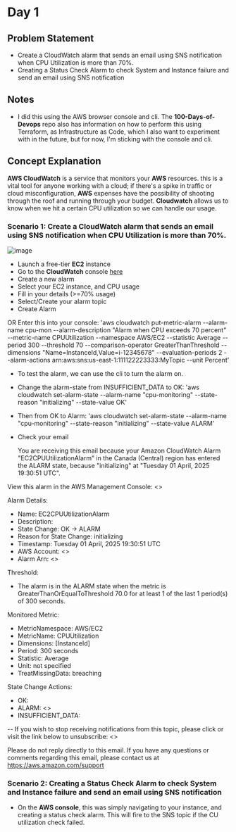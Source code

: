 # Day 1

## Problem Statement
* Create a CloudWatch alarm that sends an email using SNS notification when CPU Utilization is more than 70%.
* Creating a Status Check Alarm to check System and Instance failure and send an email using SNS notification

## Notes
* I did this using the AWS browser console and cli. The **100-Days-of-Devops** repo also has information on how to perform this using Terraform, as Infrastructure as Code, which I also want to experiment with in the future, but for now, I'm sticking with the console and cli.

## Concept Explanation
**AWS CloudWatch** is a service that monitors your **AWS** resources. this is a vital tool for anyone working with a cloud; if there's a spike in traffic or cloud misconfiguration,
**AWS** expenses have the possibility of shooting through the roof and running through your budget. **Cloudwatch** allows us to know when we hit a certain CPU utilization so we can handle our usage.

### Scenario 1: Create a CloudWatch alarm that sends an email using SNS notification when CPU Utilization is more than 70%.

![image](https://github.com/user-attachments/assets/3f63c7fa-8e04-4526-ab0f-a0af2c7bb4ea)

- Launch a free-tier **EC2** instance
- Go to the **CloudWatch** console [here](https://console.aws.amazon.com/cloudwatch/)
- Create a new alarm
- Select your EC2 instance, and CPU usage
- Fill in your details (>=70% usage)
- Select/Create your alarm topic
- Create Alarm

OR
Enter this into your console: 
'aws cloudwatch put-metric-alarm --alarm-name cpu-mon --alarm-description "Alarm when CPU exceeds 70 percent" --metric-name CPUUtilization --namespace AWS/EC2 --statistic Average --period 300 --threshold 70 --comparison-operator GreaterThanThreshold  --dimensions "Name=InstanceId,Value=i-12345678" --evaluation-periods 2 --alarm-actions arn:aws:sns:us-east-1:111122223333:MyTopic --unit Percent'

- To test the alarm, we can use the cli to turn the alarm on.
- Change the alarm-state from INSUFFICIENT_DATA to OK:
  'aws cloudwatch set-alarm-state --alarm-name "cpu-monitoring" --state-reason "initializing" --state-value OK'
- Then from OK to Alarm:
  'aws cloudwatch set-alarm-state --alarm-name "cpu-monitoring" --state-reason "initializing" --state-value ALARM'
- Check your email

  You are receiving this email because your Amazon CloudWatch Alarm "EC2CPUUtilizationAlarm" in the Canada (Central) region has entered the ALARM state, because "initializing" at "Tuesday 01 April, 2025 19:30:51 UTC".

View this alarm in the AWS Management Console:
<>

Alarm Details:
- Name:                       EC2CPUUtilizationAlarm
- Description:
- State Change:               OK -> ALARM
- Reason for State Change:    initializing
- Timestamp:                  Tuesday 01 April, 2025 19:30:51 UTC
- AWS Account:                <>
- Alarm Arn:                  <>

Threshold:
- The alarm is in the ALARM state when the metric is GreaterThanOrEqualToThreshold 70.0 for at least 1 of the last 1 period(s) of 300 seconds.

Monitored Metric:
- MetricNamespace:                     AWS/EC2
- MetricName:                          CPUUtilization
- Dimensions:                          [InstanceId]
- Period:                              300 seconds
- Statistic:                           Average
- Unit:                                not specified
- TreatMissingData:                    breaching


State Change Actions:
- OK:
- ALARM: <>
- INSUFFICIENT_DATA:


--
If you wish to stop receiving notifications from this topic, please click or visit the link below to unsubscribe:
<>

Please do not reply directly to this email. If you have any questions or comments regarding this email, please contact us at https://aws.amazon.com/support

### Scenario 2: Creating a Status Check Alarm to check System and Instance failure and send an email using SNS notification
- On the **AWS console**, this was simply navigating to your instance, and creating a status check alarm. This will fire to the SNS topic if the CU utilization check failed.
